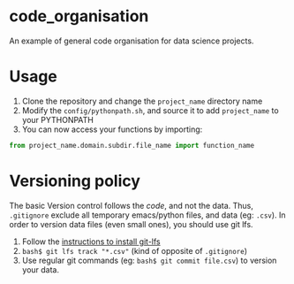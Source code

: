 # code_organisation
An example of general code organisation for data science projects. 

# Usage
1. Clone the repository and change the `project_name` directory name
2. Modify the `config/pythonpath.sh`, and source it to add `project_name` to your PYTHONPATH
3. You can now access your functions by importing:

```python
from project_name.domain.subdir.file_name import function_name
```

# Versioning policy
The basic Version control follows the *code*, and not the data. Thus, `.gitignore` exclude all temporary emacs/python files, and data (eg: `.csv`). In order to version data files (even small ones), you should use git lfs.
1. Follow the [instructions to install git-lfs](https://git-lfs.github.com/)
2. `bash$ git lfs track "*.csv"` (kind of opposite of `.gitignore`)
3. Use regular git commands (eg: `bash$ git commit file.csv`) to version your data.

